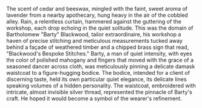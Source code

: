 The scent of cedar and beeswax, mingled with the faint, sweet aroma of lavender from a nearby apothecary, hung heavy in the air of the cobbled alley.  Rain, a relentless curtain, hammered against the guttering of the workshop, each drop echoing in the quiet solitude.  This was the domain of Bartholomew "Barty" Blackwood, tailor extraordinaire, his workshop a haven of precise stitching and meticulous measurements tucked away behind a façade of weathered timber and a chipped brass sign that read, "Blackwood's Bespoke Stitches."  Barty, a man of quiet intensity, with eyes the color of polished mahogany and fingers that moved with the grace of a seasoned dancer across cloth, was meticulously pinning a delicate damask waistcoat to a figure-hugging bodice.  The bodice, intended for a client of discerning taste, held its own particular quiet elegance, its delicate lines speaking volumes of a hidden personality.  The waistcoat, embroidered with intricate, almost invisible silver thread, represented the pinnacle of Barty's craft.  He hoped it would become a symbol of the wearer's refinement.
